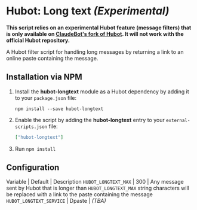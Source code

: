 # Hubot: Long text _(Experimental)_

__This script relies on an experimental Hubot feature (message filters) that is only available on [ClaudeBot's fork of Hubot](//github.com/ClaudeBot/hubot). It will not work with the official Hubot repository.__

A Hubot filter script for handling long messages by returning a link to an online paste containing the message.


## Installation via NPM

1. Install the __hubot-longtext__ module as a Hubot dependency by adding it to your `package.json` file:

    ```
    npm install --save hubot-longtext
    ```

2. Enable the script by adding the __hubot-longtext__ entry to your `external-scripts.json` file:

    ```json
    ["hubot-longtext"]
    ```

3. Run `npm install`


## Configuration

Variable | Default | Description
`HUBOT_LONGTEXT_MAX` | 300 | Any message sent by Hubot that is longer than `HUBOT_LONGTEXT_MAX` string characters will be replaced with a link to the paste containing the message
`HUBOT_LONGTEXT_SERVICE` | Dpaste | _(TBA)_